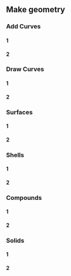 ## Make geometry

### Add Curves
#### 1

#### 2


### Draw Curves
#### 1

#### 2


### Surfaces
#### 1

#### 2


### Shells
#### 1

#### 2


### Compounds
#### 1

#### 2


### Solids
#### 1

#### 2

